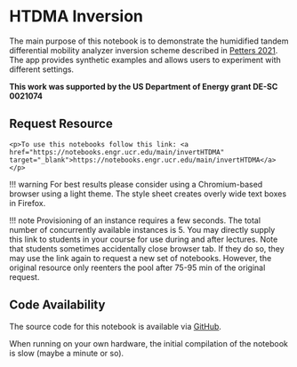 # HTDMA Inversion

The main purpose of this notebook is to demonstrate the humidified tandem differential mobility analyzer inversion scheme described in [Petters 2021](https://amt.copernicus.org/articles/14/7909/2021/). The app provides synthetic examples and allows users to experiment with different settings. 

**This work was supported by the US Department of Energy grant DE-SC 0021074**

## Request Resource

```@raw html 
<p>To use this notebooks follow this link: <a href="https://notebooks.engr.ucr.edu/main/invertHTDMA" target="_blank">https://notebooks.engr.ucr.edu/main/invertHTDMA</a></p> 
```


!!! warning
    For best results please consider using a Chromium-based browser using a light theme. The style sheet creates overly wide text boxes in Firefox.

!!! note 
    Provisioning of an instance requires a few seconds. The total number of concurrently available instances is 5. You may directly supply this link to students in your course for use during and after lectures. Note that students sometimes accidentally close browser tab. If they do so, they may use the link again to request a new set of notebooks. However, the original resource only reenters the pool after 75-95 min of the original request.

## Code Availability

The source code for this notebook is available via [GitHub](https://github.com/mdpetters/webapps).

When running on your own hardware, the initial compilation of the notebook is slow (maybe a minute or so).  
